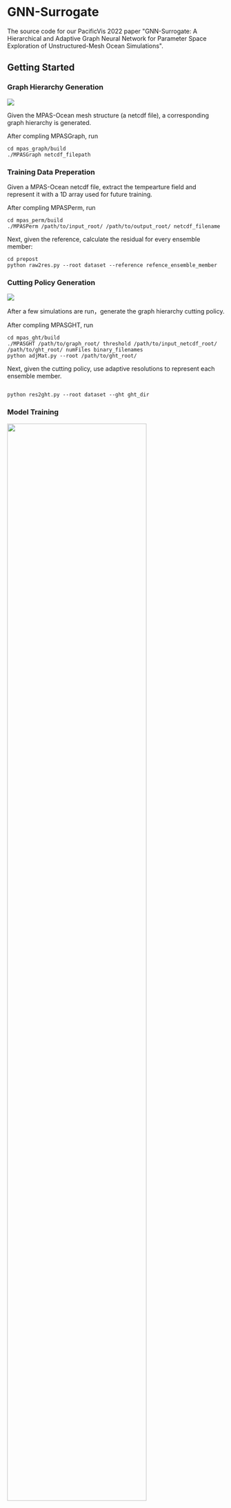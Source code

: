 # GNN-Surrogate
The source code for our PacificVis 2022 paper "GNN-Surrogate: A Hierarchical and Adaptive Graph Neural Network for Parameter Space Exploration of Unstructured-Mesh Ocean Simulations".

## Getting Started

### Graph Hierarchy Generation
![](https://github.com/trainsn/GNN-Surrogate/blob/main/images/overview(a).jpg)

Given the MPAS-Ocean mesh structure (a netcdf file), a corresponding graph hierarchy is generated. 

After compling MPASGraph, run 

```
cd mpas_graph/build
./MPASGraph netcdf_filepath
```

### Training Data Preperation 

Given a MPAS-Ocean netcdf file, extract the tempearture field and represent it with a 1D array used for future training. 

After compling MPASPerm, run 

```
cd mpas_perm/build
./MPASPerm /path/to/input_root/ /path/to/output_root/ netcdf_filename
```

Next, given the reference, calculate the residual for every ensemble member:
```
cd prepost
python raw2res.py --root dataset --reference refence_ensemble_member
```

### Cutting Policy Generation
![](https://github.com/trainsn/GNN-Surrogate/blob/main/images/overview(b).jpg)

After a few simulations are run，generate the graph hierarchy cutting policy.

After compling MPASGHT, run

```
cd mpas_ght/build
./MPASGHT /path/to/graph_root/ threshold /path/to/input_netcdf_root/ /path/to/ght_root/ numFiles binary_filenames
python adjMat.py --root /path/to/ght_root/
```

Next, given the cutting policy, use adaptive resolutions to represent each ensemble member.
```

python res2ght.py --root dataset --ght ght_dir
```

### Model Training 
<img src="https://github.com/trainsn/GNN-Surrogate/blob/main/images/overview(d).jpg" width="80%">

A deep surrogate model (i.e., GNN-Surrogate) is trained based on the generated training dataset:
```
cd model
python main.py --root dataset --gan-loss none --sn --ch channel_multiplier 
```

### Inference 
<img src="https://github.com/trainsn/GNN-Surrogate/blob/main/images/overview(e).jpg" width="50%">

In the inference stage, GNN-Surrogate is first used to predict the simulation residual:
```
cd model
python infer.py --root dataset --gan-loss none --sn --ch channel_multiplier --resume trained_model --bwsa bwsa --kappa kappa --cvmix cvmix --mom mom
```

Next, we add the reference back to obtain predicted simulation outputs:
```
cd prepost
python res2raw.py --root dataset --reference refence_ensemble_member --ght ght_dir
```

Finally, we load the predicted simulation output back to the MPAS netcdf file.

After compling MPASPermBack, run
```
cd mpas_permBack/build
./MPASPermBack /path/to/input_root/ /path/to/output_root/ netcdf_filename
```

Having the new MPAS netcdf file, consider using the following repo for visualizatoin: 
[MPASMap](https://github.com/trainsn/MPASMap) for horizontal cross-sections, 
[MPASCross](https://github.com/trainsn/MPASCross) for vertical cross-sections, 
and [MPASDepth](https://github.com/trainsn/MPASDepth) for Isothermal Layer (ITL) Depth. 

## Citation

If you use this code for your research, please cite our paper.
```
@article{shi2022gnn,
  title={GNN-Surrogate: A Hierarchical and Adaptive Graph Neural Network for Parameter Space Exploration of Unstructured-Mesh Ocean Simulations},
  author={Shi, Neng and Xu, Jiayi and Wurster, Skylar W and Guo, Hanqi and Woodring, Jonathan and Van Roekel, Luke P and Shen, Han-Wei},
  journal={arXiv preprint arXiv:2202.08956},
  year={2022}
}
```

## Acknowledgments
Our code is inspired by [InSituNet](https://github.com/hewenbin/insitu_net).
